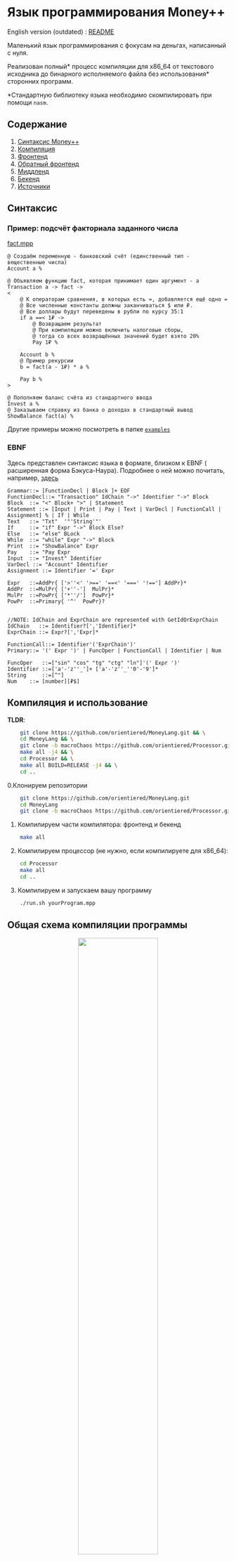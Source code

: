 # Язык программирования Money++

English version (outdated) : [README](README_en.md)

Маленький язык программирования с фокусам на деньгах, написанный с нуля.

Реализован полный* процесс компиляции для x86_64 от текстового исходника до бинарного исполняемого файла без использования* сторонних программ.

*Стандартную библиотеку языка необходимо скомпилировать при помощи `nasm`.

## Содержание

1. [Синтаксис Money++](#синтаксис)
2. [Компиляция](#компиляция-и-использование)
3. [Фронтенд](#фронтенд)
3. [Обратный фронтенд](#обратный-фронтенд)
4. [Миддленд](#миддленд)
5. [Бекенд](#бекенд)
6. [Источники](#источники)

## Синтаксис

### Пример: подсчёт факториала заданного числа

[fact.mpp](examples/fact.mpp)

```
@ Создаём переменную - банковский счёт (единственный тип - вещественные числа)
Account a %

@ Объявляем функцию fact, которая принимает один аргумент - a
Transaction a -> fact ->
<
    @ К операторам сравнения, в которых есть =, добавляется ещё одно =
    @ Все численные константы должны заканчиваться $ или ₽.
    @ Все доллары будут переведены в рубли по курсу 35:1
    if a ==< 1₽ ->
        @ Возвращаем результат
        @ При компиляции можно включить налоговые сборы,
        @ тогда со всех возвращённых значений будет взято 20%
        Pay 1₽ %

    Account b %
    @ Пример рекурсии
    b = fact(a - 1₽) * a %

    Pay b %
>

@ Пополняем баланс счёта из стандартного ввода
Invest a %
@ Заказываем справку из банка о доходах в стандартный вывод
ShowBalance fact(a) %
```

Другие примеры можно посмотреть в папке [`examples`](examples/)

### EBNF

Здесь представлен синтаксис языка в формате, близком к EBNF ( расширенная форма Бэкуса-Наура). Подробнее о ней можно почитать, например, [здесь](https://ru.wikipedia.org/wiki/Расширенная_форма_Бэкуса_—_Наура#Примеры_конструкций)

```
Grammar::= [FunctionDecl | Block ]+ EOF
FunctionDecl::= "Transaction" IdChain "->" Identifier "->" Block
Block  ::= "<" Block+ ">" | Statement
Statement ::= [Input | Print | Pay | Text | VarDecl | FunctionCall | Assignment] % | If | While
Text   ::= "Txt"  '"'String'"'
If     ::= "if" Expr "->" Block Else?
Else   ::= "else" BLock
While  ::= "while" Expr "->" Block
Print  ::= "ShowBalance" Expr
Pay    ::= "Pay Expr
Input  ::= "Invest" Identifier
VarDecl ::= "Account" Identifier
Assignment ::= Identifier '=' Expr

Expr   ::=AddPr{ ['>''<' '>==' '==<' '===' '!=='] AddPr}*
AddPr  ::=MulPr{ ['+''-']  MulPr}*
MulPr  ::=PowPr{ ['*''/']  PowPr}*
PowPr  ::=Primary{ '^'  PowPr}?


//NOTE: IdChain and ExprChain are represented with GetIdOrExprChain
IdChain   ::= Identifier?[','Identifier]*
ExprChain ::= Expr?[','Expr]*

FunctionCall::= Identifier'('ExprChain')'
Primary::= '(' Expr ')' | FuncOper | FunctionCall | Identifier | Num

FuncOper   ::=["sin" "cos" "tg" "ctg" "ln"]'(' Expr ')'
Identifier ::=['a'-'z''_']+ ['a'-'z''_''0'-'9']*
String     ::=[^"]
Num    ::= [number][₽$]
```

## Компиляция и использование

**TLDR**:

```bash
    git clone https://github.com/orientiered/MoneyLang.git && \
    cd MoneyLang && \
    git clone -b macroChaos https://github.com/orientiered/Processor.git && \
    make all -j4 && \
    cd Processor && \
    make all BUILD=RELEASE -j4 && \
    cd ..
```

0.Клонируем репозитории

```bash
    git clone https://github.com/orientiered/MoneyLang.git
    cd MoneyLang
    git clone -b macroChaos https://github.com/orientiered/Processor.git
```

1. Компилируем части компилятора: фронтенд и бекенд

```bash
    make all
```
2. Компилируем процессор (не нужно, если компилируете для x86_64):

```bash
    cd Processor
    make all
    cd ..
```

3. Компилируем и запускаем вашу программу

```bash
    ./run.sh yourProgram.mpp
```

## Общая схема компиляции программы

<div style="text-align: center;">
    <img src=img/compilation_process.svg width=60%>
</div>

Все этапы компиляции описаны далее.

## Фронтенд

```bash
    ./front.out program.mpp -o program.ast
```

Фронтенд строит абстрактное синтаксическое дерево (AST) путём парсинга исходного файла методом рекурсивного спуска.

Сначала происходит лексический анализ: исходный файл разбивается на массив лексем, с которыми удобнее работать, чем с текстом.

Затем происходит рекурсивный спуск по правилам [EBNF](#ebnf). Из лексем строится дерево, которое затем сохраняется в файл для даленьшей обработки.

Формат AST в какой-то мере описан в массиве `ASTNames` в [Context.h](LangGlobals/include/Context.h). По факту это просто соответсвие между узлами дерева и строками в файле.

Кроме дерева в файле находится сигнатура, обозначающая версию и стандарт, а также **таблица имён**, которая содержит информацию о всех переменных и функциях.

## Обратный фронтенд

```bash
    ./front.out program.ast -1 -o program.mpp
```

При конвертации в AST практически не теряется информация об исходном коде. Это даёт возможность 'декомпилировать' AST обратно. Более того, декомпиляцию можно совершить в другой язык с таким же стандартом AST.

Такая трансляция одного языка в другой была протестирована с языком [crefr](https://github.com/crefr/language).

**Примечание:**на данный момент в дереве Money++ больше операторов (например, 'text'), поэтому стандарты совместимы не полностью. Стоит помнить о том, что AST не сохраняет комментарии из исходного кода.

## Миддленд

Эта стадия совершает простые оптимизации оптимизации над деревом, упрощая константные выражения и удаляя нейтральные операции, вроде 0 + x.

В данном проекте нет миддленда, но благодаря совместимости AST можно использовать миддленд, написанный [crefr's](https://github.com/crefr/language).

## Бекенд

```bash
    ./back.out program.ast -o program.asm
    # add --taxes to get tax on every function return
```

Задача бекенда - транслировать AST в ассемблер, либо в исполняемый файл.

Основная идея заключается в обратном обходе дерева (**post-order**): рекурсивно обходится левое поддерево, затем правое, затем текущий узел. Это позволяет перевести выражения из привычной **инфиксной** формы в **постфиксную**.

Этот вид нотации очень удобен для выполнения **стековых вычислений**: результаты выражений, посчитанных в левом и правом поддеревьях кладутся на стек. Оператор, лежащий в текущем узле, достаёт их со стека, совершает предписанное действие и кладёт результат обратно.


### Области видимости

Многие языки программирования позволяют объявлять переменные с одинаковыми названиями в разных областях видимости. Например:

```c
int x = 1;

if (...) {
    // область видимости условного оператора
    int x = 2; // Это уже другой x
}
```

Нормальные компиляторы обрабатывают это во фронтенде, создавая несколько записей в таблице имен. Выход из области видимости отслеживается при помощи поддержания стека всех видимых имён.

В компиляторе `Money++` эта задача оказалась возложена на бекенд.

### SPU

Это симулятор стекового процессора, поэтому всё довольно просто: во время обхода дерева в файл печатаются соответствующие ассемблерные команды.

### x86_64

Компиляция для x86_64 совершается в два с этапа.

1. Преобразование дерева в промежуточное представление - IR.
2. Трансляция IR в ассемблерный или в исполняемый файл

IR является звеном между AST и инструкциями процессора. На нём проще делать некоторые оптимизации. Хороший IR всё ещё является платформонезависимым, что позволяет применять целый класс оптимизаций для всех машин.

В данном проекте IR был сделан для стековых вычислений и представляет собой массив. Промежуточное представление похоже на ассемблер SPU.

Массив узлов IR транслируется в бинарный файл в 2 прохода: на первом проходе вычисляются адреса всех узлов. На втором узлы IR при помощи эмиттеров переводятся в инструкции x86_64.

## Elf

Чтобы операционная система смогла запустить полученную программу, сгенерированный машинный код нужно сохранить в специальном формате.

На таких операционных системах как Linux и MacOs есть единый формат - elf - executable and linkable format.

Для простейшего исполняемого файла elf будем использовать структуру, указанную на следующем рисунке:

<div style="text-align: center;">
    <img src=img/elf_structure.svg width=60%>
</div>

## Сравнение скорости SPU и x86_64

Проведём сравнение скорости выполенния программы, которая рекурсивно вычисляет 5! 5 миллионов раз.

Исходный файл на языке Money++: [stressTest.mpp](examples/stressTest.mpp)

Для тестирования воспользуемся утилитой `hypefine`:

```
  x86_64 benchmark
  Time (mean ± σ):     155.0 ms ±   5.4 ms    [User: 143.0 ms, System: 0.0 ms]
  Range (min … max):   147.0 ms … 169.0 ms    19 runs
```
```
  SPU benchmark
  Time (mean ± σ):      8.836 s ±  0.048 s    [User: 8.149 s, System: 0.002 s]
  Range (min … max):    8.757 s …  8.902 s    10 runs
```

На данном примере ускорение практически в 60 раз. Эта разница показывает, насколько большой разрыв между интерпретируемыми языками и компилируемыми.

## Известные баги

1. Блоки кода, не прикреплённые к условному оператору или к циклу обрабатываются фронтендом неправильно.

Пример:
```
<
    Account test %
    test = 1$ %
    <
        Account test2 %
    >
>
```

В синтаксическое дерево попадёт только объявление переменной `test`, остальное исчезает.

## Источники

1. Intel® 64 and IA-32 Architectures Software Developer’s Manual Volume 2 Instruction Set Reference


